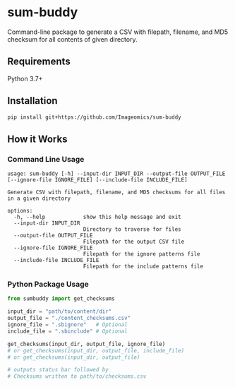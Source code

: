 # sum-buddy
Command-line package to generate a CSV with filepath, filename, and MD5 checksum for all contents of given directory.


## Requirements
Python 3.7+


## Installation

```bash
pip install git+https://github.com/Imageomics/sum-buddy
```


## How it Works

### Command Line Usage

```
usage: sum-buddy [-h] --input-dir INPUT_DIR --output-file OUTPUT_FILE [--ignore-file IGNORE_FILE] [--include-file INCLUDE_FILE]

Generate CSV with filepath, filename, and MD5 checksums for all files in a given directory

options:
  -h, --help            show this help message and exit
  --input-dir INPUT_DIR
                        Directory to traverse for files
  --output-file OUTPUT_FILE
                        Filepath for the output CSV file
  --ignore-file IGNORE_FILE
                        Filepath for the ignore patterns file
  --include-file INCLUDE_FILE
                        Filepath for the include patterns file
```

### Python Package Usage
```python
from sumbuddy import get_checksums

input_dir = "path/to/content/dir"
output_file = "./content_checksums.csv"
ignore_file = ".sbignore"   # Optional
include_file = ".sbinclude" # Optional

get_checksums(input_dir, output_file, ignore_file)
# or get_checksums(input_dir, output_file, include_file)
# or get_checksums(input_dir, output_file)

# outputs status bar followed by
# Checksums written to path/to/checksums.csv
```
